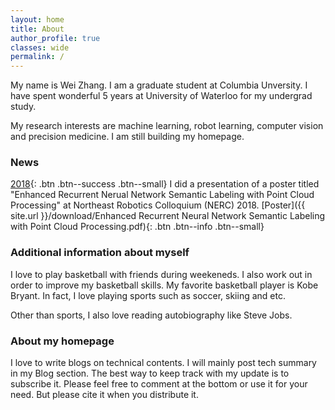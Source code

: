 ```yaml
---
layout: home
title: About
author_profile: true
classes: wide
permalink: /
---
```


My name is Wei Zhang. I am a graduate student at Columbia Unversity. I have spent wonderful 5 years at University of Waterloo for my undergrad study. 

My research interests are machine learning, robot learning, computer vision and precision medicine. I am still building my homepage. 

### News

[2018](#link){: .btn .btn--success .btn--small} I did a presentation of a poster titled "Enhanced Recurrent Nerual Network Semantic Labeling with Point Cloud Processing" at Northeast Robotics Colloquium (NERC) 2018. [Poster]({{ site.url }}/download/Enhanced Recurrent Neural Network Semantic Labeling with Point Cloud Processing.pdf){: .btn .btn--info .btn--small}

### Additional information about myself

I love to play basketball with friends during weekeneds. I also work out in order to improve my basketball skills. My favorite basketball player is Kobe Bryant. In fact, I love playing sports such as soccer, skiing and etc. 

Other than sports, I also love reading autobiography like Steve Jobs. 

### About my homepage

I love to write blogs on technical contents. I will mainly post tech summary in my Blog section. The best way to keep track with my update is to subscribe it. Please feel free to comment at the bottom or use it for your need. But please cite it when you distribute it.
